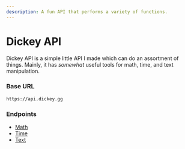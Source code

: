 ```yaml
---
description: A fun API that performs a variety of functions.
---
```


# Dickey API

Dickey API is a simple little API I made which can do an assortment of things. Mainly, it has
_somewhat_ useful tools for math, time, and text manipulation.

### Base URL

```
https://api.dickey.gg
```

### Endpoints

-   [Math](math.md)
-   [Time](time.md)
-   [Text](text.md)

